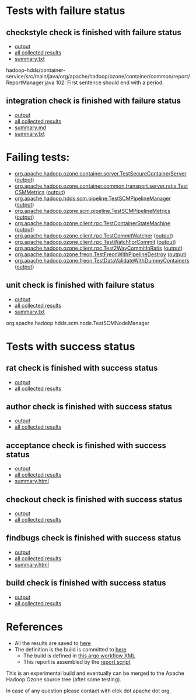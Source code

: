 # Tests with failure status

## checkstyle check is finished with failure status

   * [output](https://raw.githubusercontent.com/elek/ozone-ci-q4/master/pr/pr-hdds-1868-7bj8h/checkstyle/output.log)
   * [all collected results](https://github.com/elek/ozone-ci-q4/tree/master/pr/pr-hdds-1868-7bj8h/checkstyle)
   * [summary.txt](https://github.com/elek/ozone-ci-q4/tree/master/pr/pr-hdds-1868-7bj8h/checkstyle/summary.txt)

hadoop-hdds/container-service/src/main/java/org/apache/hadoop/ozone/container/common/report/ReportManager.java
 102: First sentence should end with a period.

## integration check is finished with failure status

   * [output](https://raw.githubusercontent.com/elek/ozone-ci-q4/master/pr/pr-hdds-1868-7bj8h/integration/output.log)
   * [all collected results](https://github.com/elek/ozone-ci-q4/tree/master/pr/pr-hdds-1868-7bj8h/integration)
   * [summary.md](https://github.com/elek/ozone-ci-q4/tree/master/pr/pr-hdds-1868-7bj8h/integration/summary.md)
   * [summary.txt](https://github.com/elek/ozone-ci-q4/tree/master/pr/pr-hdds-1868-7bj8h/integration/summary.txt)

# Failing tests: 

 * [org.apache.hadoop.ozone.container.server.TestSecureContainerServer](hadoop-ozone/integration-test/org.apache.hadoop.ozone.container.server.TestSecureContainerServer.txt) ([output](hadoop-ozone/integration-test/org.apache.hadoop.ozone.container.server.TestSecureContainerServer-output.txt))
 * [org.apache.hadoop.ozone.container.common.transport.server.ratis.TestCSMMetrics](hadoop-ozone/integration-test/org.apache.hadoop.ozone.container.common.transport.server.ratis.TestCSMMetrics.txt) ([output](hadoop-ozone/integration-test/org.apache.hadoop.ozone.container.common.transport.server.ratis.TestCSMMetrics-output.txt))
 * [org.apache.hadoop.hdds.scm.pipeline.TestSCMPipelineManager](hadoop-ozone/integration-test/org.apache.hadoop.hdds.scm.pipeline.TestSCMPipelineManager.txt) ([output](hadoop-ozone/integration-test/org.apache.hadoop.hdds.scm.pipeline.TestSCMPipelineManager-output.txt))
 * [org.apache.hadoop.ozone.scm.pipeline.TestSCMPipelineMetrics](hadoop-ozone/integration-test/org.apache.hadoop.ozone.scm.pipeline.TestSCMPipelineMetrics.txt) ([output](hadoop-ozone/integration-test/org.apache.hadoop.ozone.scm.pipeline.TestSCMPipelineMetrics-output.txt))
 * [org.apache.hadoop.ozone.client.rpc.TestContainerStateMachine](hadoop-ozone/integration-test/org.apache.hadoop.ozone.client.rpc.TestContainerStateMachine.txt) ([output](hadoop-ozone/integration-test/org.apache.hadoop.ozone.client.rpc.TestContainerStateMachine-output.txt))
 * [org.apache.hadoop.ozone.client.rpc.TestCommitWatcher](hadoop-ozone/integration-test/org.apache.hadoop.ozone.client.rpc.TestCommitWatcher.txt) ([output](hadoop-ozone/integration-test/org.apache.hadoop.ozone.client.rpc.TestCommitWatcher-output.txt))
 * [org.apache.hadoop.ozone.client.rpc.TestWatchForCommit](hadoop-ozone/integration-test/org.apache.hadoop.ozone.client.rpc.TestWatchForCommit.txt) ([output](hadoop-ozone/integration-test/org.apache.hadoop.ozone.client.rpc.TestWatchForCommit-output.txt))
 * [org.apache.hadoop.ozone.client.rpc.Test2WayCommitInRatis](hadoop-ozone/integration-test/org.apache.hadoop.ozone.client.rpc.Test2WayCommitInRatis.txt) ([output](hadoop-ozone/integration-test/org.apache.hadoop.ozone.client.rpc.Test2WayCommitInRatis-output.txt))
 * [org.apache.hadoop.ozone.freon.TestFreonWithPipelineDestroy](hadoop-ozone/tools/org.apache.hadoop.ozone.freon.TestFreonWithPipelineDestroy.txt) ([output](hadoop-ozone/tools/org.apache.hadoop.ozone.freon.TestFreonWithPipelineDestroy-output.txt))
 * [org.apache.hadoop.ozone.freon.TestDataValidateWithDummyContainers](hadoop-ozone/tools/org.apache.hadoop.ozone.freon.TestDataValidateWithDummyContainers.txt) ([output](hadoop-ozone/tools/org.apache.hadoop.ozone.freon.TestDataValidateWithDummyContainers-output.txt))

## unit check is finished with failure status

   * [output](https://raw.githubusercontent.com/elek/ozone-ci-q4/master/pr/pr-hdds-1868-7bj8h/unit/output.log)
   * [all collected results](https://github.com/elek/ozone-ci-q4/tree/master/pr/pr-hdds-1868-7bj8h/unit)
   * [summary.txt](https://github.com/elek/ozone-ci-q4/tree/master/pr/pr-hdds-1868-7bj8h/unit/summary.txt)

org.apache.hadoop.hdds.scm.node.TestSCMNodeManager


# Tests with success status

## rat check is finished with success status

   * [output](https://raw.githubusercontent.com/elek/ozone-ci-q4/master/pr/pr-hdds-1868-7bj8h/rat/output.log)
   * [all collected results](https://github.com/elek/ozone-ci-q4/tree/master/pr/pr-hdds-1868-7bj8h/rat)


## author check is finished with success status

   * [output](https://raw.githubusercontent.com/elek/ozone-ci-q4/master/pr/pr-hdds-1868-7bj8h/author/output.log)
   * [all collected results](https://github.com/elek/ozone-ci-q4/tree/master/pr/pr-hdds-1868-7bj8h/author)


## acceptance check is finished with success status

   * [output](https://raw.githubusercontent.com/elek/ozone-ci-q4/master/pr/pr-hdds-1868-7bj8h/acceptance/output.log)
   * [all collected results](https://github.com/elek/ozone-ci-q4/tree/master/pr/pr-hdds-1868-7bj8h/acceptance)
   * [summary.html](https://elek.github.io/ozone-ci-q4/pr/pr-hdds-1868-7bj8h/acceptance/summary.html)


## checkout check is finished with success status

   * [output](https://raw.githubusercontent.com/elek/ozone-ci-q4/master/pr/pr-hdds-1868-7bj8h/checkout/output.log)
   * [all collected results](https://github.com/elek/ozone-ci-q4/tree/master/pr/pr-hdds-1868-7bj8h/checkout)


## findbugs check is finished with success status

   * [output](https://raw.githubusercontent.com/elek/ozone-ci-q4/master/pr/pr-hdds-1868-7bj8h/findbugs/output.log)
   * [all collected results](https://github.com/elek/ozone-ci-q4/tree/master/pr/pr-hdds-1868-7bj8h/findbugs)
   * [summary.html](https://elek.github.io/ozone-ci-q4/pr/pr-hdds-1868-7bj8h/findbugs/summary.html)


## build check is finished with success status

   * [output](https://raw.githubusercontent.com/elek/ozone-ci-q4/master/pr/pr-hdds-1868-7bj8h/build/output.log)
   * [all collected results](https://github.com/elek/ozone-ci-q4/tree/master/pr/pr-hdds-1868-7bj8h/build)




# References

 * All the results are saved to [here](https://github.com/elek/ozone-ci-q4/tree/master/pr/pr-hdds-1868-7bj8h/)
 * The definition is the build is committed to [here](https://github.com/elek/argo-ozone)
    * The build is defined in [this argo workflow XML](https://github.com/elek/argo-ozone/blob/master/ozone-build.yaml)
    * This report is assembled by the [report script](https://github.com/elek/argo-ozone/blob/master/scripts/report.sh)

This is an experimental build and eventually can be merged to the Apache Hadoop Ozone source tree (after some testing).

In case of any question please contact with elek dot apache dot org.

